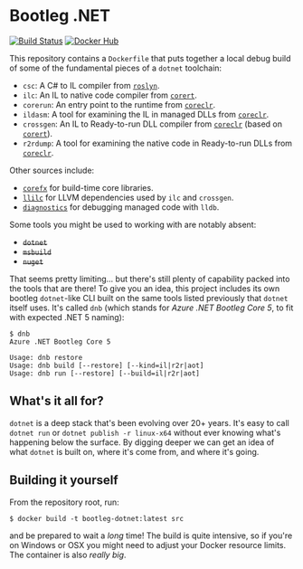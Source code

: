 # Bootleg .NET

[![Build Status](https://dev.azure.com/kodraus/bootleg-dotnet/_apis/build/status/KodrAus.bootleg-dotnet?branchName=master)](https://dev.azure.com/kodraus/bootleg-dotnet/_build/latest?definitionId=4&branchName=master)
[![Docker Hub](https://img.shields.io/badge/docker-kodraus%2Fbootleg--dotnet-blue)](https://hub.docker.com/r/kodraus/bootleg-dotnet)

This repository contains a `Dockerfile` that puts together a local debug build of some of the fundamental pieces of a `dotnet` toolchain:

- `csc`: A C# to IL compiler from [`roslyn`](https://github.com/dotnet/roslyn).
- `ilc`: An IL to native code compiler from [`corert`](https://github.com/dotnet/corert).
- `corerun`: An entry point to the runtime from [`coreclr`](https://github.com/dotnet/coreclr).
- `ildasm`: A tool for examining the IL in managed DLLs from [`coreclr`](https://github.com/dotnet/coreclr).
- `crossgen`: An IL to Ready-to-run DLL compiler from [`coreclr`](https://github.com/dotnet/coreclr) (based on [`corert`](https://github.com/dotnet/corert)).
- `r2rdump`: A tool for examining the native code in Ready-to-run DLLs from [`coreclr`](https://github.com/dotnet/coreclr).

Other sources include:

- [`corefx`](https://github.com/dotnet/corefx) for build-time core libraries.
- [`llilc`](https://github.com/dotnet/llilc) for LLVM dependencies used by `ilc` and `crossgen`.
- [`diagnostics`](https://github.com/dotnet/diagnostics) for debugging managed code with `lldb`.

Some tools you might be used to working with are notably absent:

- ~~`dotnet`~~
- ~~`msbuild`~~
- ~~`nuget`~~

That seems pretty limiting... but there's still plenty of capability packed into the tools that are there! To give you an idea, this project includes its own bootleg `dotnet`-like CLI built on the same tools listed previously that `dotnet` itself uses. It's called `dnb` (which stands for _Azure .NET Bootleg Core 5_, to fit with expected .NET 5 naming):

```shell
$ dnb
Azure .NET Bootleg Core 5

Usage: dnb restore
Usage: dnb build [--restore] [--kind=il|r2r|aot]
Usage: dnb run [--restore] [--build=il|r2r|aot]
```

## What's it all for?

`dotnet` is a deep stack that's been evolving over 20+ years. It's easy to call `dotnet run` or `dotnet publish -r linux-x64` without ever knowing what's happening below the surface. By digging deeper we can get an idea of what `dotnet` is built on, where it's come from, and where it's going.

## Building it yourself

From the repository root, run:

```shell
$ docker build -t bootleg-dotnet:latest src
```

and be prepared to wait a _long_ time! The build is quite intensive, so if you're on Windows or OSX you might need to adjust your Docker resource limits. The container is also _really big_.
